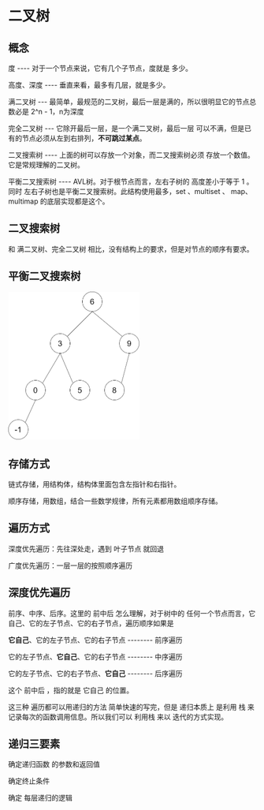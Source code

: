 

# 二叉树

## 概念

度 ---- 对于一个节点来说，它有几个子节点，度就是 多少。

高度、深度   ----   垂直来看，最多有几层，就是多少。

满二叉树  ---   最简单，最规范的二叉树，最后一层是满的，所以很明显它的节点总数必是 2^n - 1，n为深度

完全二叉树  ---  它除开最后一层，是一个满二叉树，最后一层 可以不满，但是已有的节点必须从左到右排列，**不可跳过某点**。

二叉搜索树   ----   上面的树可以存放一个对象，而二叉搜索树必须 存放一个数值。它是常规理解的二叉树。

平衡二叉搜索树  ----  AVL树。对于根节点而言，左右子树的 高度差小于等于 1 。同时  左右子树也是平衡二叉搜索树。此结构使用最多，set 、multiset 、 map、multimap 的底层实现都是这个。

## 二叉搜索树

和 满二叉树、完全二叉树 相比，没有结构上的要求，但是对节点的顺序有要求。

## 平衡二叉搜索树

<img src="Images/平衡二叉搜索树.png" style="zoom: 50%;" />

## 存储方式

链式存储，用结构体，结构体里面包含左指针和右指针。

顺序存储，用数组，结合一些数学规律，所有元素都用数组顺序存储。

## 遍历方式

深度优先遍历：先往深处走，遇到  叶子节点  就回退

广度优先遍历：一层一层的按照顺序遍历

## 深度优先遍历

前序、中序、后序。这里的 前中后 怎么理解，对于树中的  任何一个节点而言，它自己、它的左子节点、它的右子节点，遍历顺序如果是

**它自己**、它的左子节点、它的右子节点  --------   前序遍历

它的左子节点、**它自己**、它的右子节点  --------    中序遍历

它的左子节点、它的右子节点、**它自己**    --------     后序遍历

这个  前中后 ，指的就是  它自己  的位置。

这三种  遍历都可以用递归的方法 简单快速的写完，但是  递归本质上 是利用 栈 来记录每次的函数调用信息。所以我们可以  利用栈  来以 迭代的方式实现。

## 递归三要素

确定递归函数 的参数和返回值

确定终止条件

确定 每层递归的逻辑